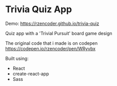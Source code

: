 # Trivia Quiz App

Demo: https://rzencoder.github.io/trivia-quiz

Quiz app with a 'Trivial Pursuit' board game design

The original code that i made is on codepen https://codepen.io/rzencoder/pen/WRyvbx 

Built using:
* React
* create-react-app
* Sass

